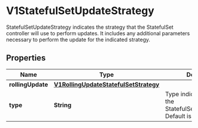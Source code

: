 

# V1StatefulSetUpdateStrategy

StatefulSetUpdateStrategy indicates the strategy that the StatefulSet controller will use to perform updates. It includes any additional parameters necessary to perform the update for the indicated strategy.

## Properties

| Name | Type | Description | Notes |
|------------ | ------------- | ------------- | -------------|
|**rollingUpdate** | [**V1RollingUpdateStatefulSetStrategy**](V1RollingUpdateStatefulSetStrategy.md) |  |  [optional] |
|**type** | **String** | Type indicates the type of the StatefulSetUpdateStrategy. Default is RollingUpdate.   |  [optional] |



